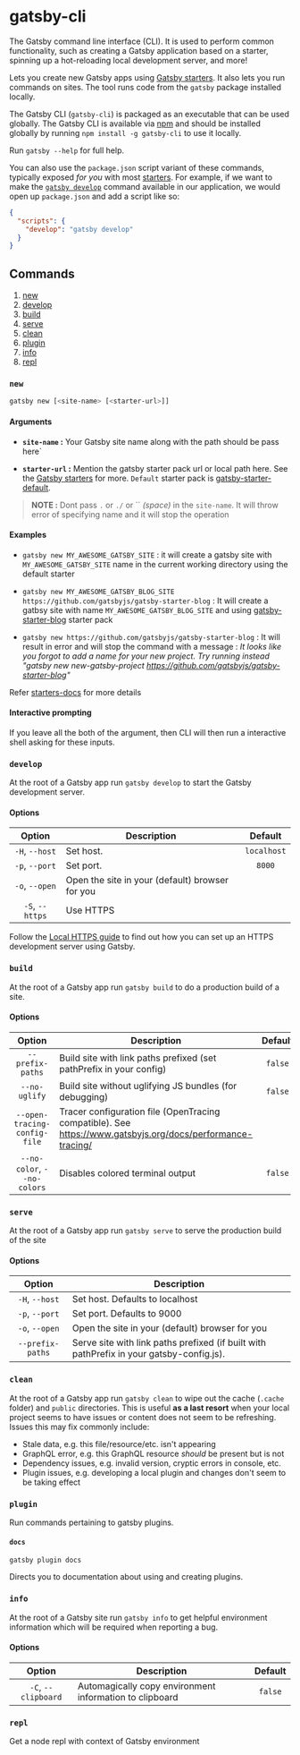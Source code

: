 # gatsby-cli

The Gatsby command line interface (CLI). It is used to perform common functionality, such as creating a Gatsby application based on a starter, spinning up a hot-reloading local development server, and more!

Lets you create new Gatsby apps using
[Gatsby starters](https://www.gatsbyjs.org/docs/gatsby-starters/). It also lets you run commands on sites. The tool runs code from the `gatsby` package installed locally.

The Gatsby CLI (`gatsby-cli`) is packaged as an executable that can be used globally. The Gatsby CLI is available via [npm](https://www.npmjs.com/) and should be installed globally by running `npm install -g gatsby-cli` to use it locally.

Run `gatsby --help` for full help.

You can also use the `package.json` script variant of these commands, typically exposed _for you_ with most [starters](/docs/starters/). For example, if we want to make the [`gatsby develop`](#develop) command available in our application, we would open up `package.json` and add a script like so:

```json:title=package.json
{
  "scripts": {
    "develop": "gatsby develop"
  }
}
```

## Commands

1. [new](#new)
2. [develop](#develop)
3. [build](#build)
4. [serve](#serve)
5. [clean](#clean)
6. [plugin](#plugin)
7. [info](#info)
8. [repl](#repl)

### `new`

```bash
gatsby new [<site-name> [<starter-url>]]
```

#### Arguments

- **`site-name` :** Your Gatsby site name along with the path should be pass here`

- **`starter-url` :** Mention the gatsby starter pack url or local path here.
  See the [Gatsby starters](https://www.gatsbyjs.org/docs/gatsby-starters/) for more.
  `Default` starter pack is [gatsby-starter-default](https://github.com/gatsbyjs/gatsby-starter-default).

> **NOTE :** Dont pass `.` or `./` or `` _(space)_ in the `site-name`. It will throw error of specifying name and it will stop the operation

#### Examples

- `gatsby new MY_AWESOME_GATSBY_SITE` : it will create a gatsby site with `MY_AWESOME_GATSBY_SITE` name in the current working directory using the default starter

- `gatsby new MY_AWESOME_GATSBY_BLOG_SITE https://github.com/gatsbyjs/gatsby-starter-blog` : It will create a gatbsy site with name `MY_AWESOME_GATSBY_BLOG_SITE` and using [gatsby-starter-blog](https://www.gatsbyjs.org/starters/gatsbyjs/gatsby-starter-blog/) starter pack

- `gatsby new https://github.com/gatsbyjs/gatsby-starter-blog` : It will result in error and will stop the command with a message : _It looks like you forgot to add a name for your new project. Try running instead "gatsby new new-gatsby-project https://github.com/gatsbyjs/gatsby-starter-blog"_

Refer [starters-docs](https://github.com/gatsbyjs/gatsby/blob/master/docs/docs/starters.md) for more details

#### Interactive prompting

If you leave all the both of the argument, then CLI will then run a interactive shell asking for these inputs.

### `develop`

At the root of a Gatsby app run `gatsby develop` to start the Gatsby
development server.

#### Options

|     Option      | Description                                     |   Default   |
| :-------------: | ----------------------------------------------- | :---------: |
| `-H`, `--host`  | Set host.                                       | `localhost` |
| `-p`, `--port`  | Set port.                                       |   `8000`    |
| `-o`, `--open`  | Open the site in your (default) browser for you |             |
| `-S`, `--https` | Use HTTPS                                       |             |

Follow the [Local HTTPS guide](https://www.gatsbyjs.org/docs/local-https/)
to find out how you can set up an HTTPS development server using Gatsby.

### `build`

At the root of a Gatsby app run `gatsby build` to do a production build of a site.

#### Options

|            Option            | Description                                                                                                | Default |
| :--------------------------: | ---------------------------------------------------------------------------------------------------------- | :-----: |
|       `--prefix-paths`       | Build site with link paths prefixed (set pathPrefix in your config)                                        | `false` |
|        `--no-uglify`         | Build site without uglifying JS bundles (for debugging)                                                    | `false` |
| `--open-tracing-config-file` | Tracer configuration file (OpenTracing compatible). See https://www.gatsbyjs.org/docs/performance-tracing/ |         |
| `--no-color`, `--no-colors`  | Disables colored terminal output                                                                           | `false` |

### `serve`

At the root of a Gatsby app run `gatsby serve` to serve the production build of the site

#### Options

|      Option      | Description                                                                              |
| :--------------: | ---------------------------------------------------------------------------------------- |
|  `-H`, `--host`  | Set host. Defaults to localhost                                                          |
|  `-p`, `--port`  | Set port. Defaults to 9000                                                               |
|  `-o`, `--open`  | Open the site in your (default) browser for you                                          |
| `--prefix-paths` | Serve site with link paths prefixed (if built with pathPrefix in your gatsby-config.js). |

### `clean`

At the root of a Gatsby app run `gatsby clean` to wipe out the cache (`.cache` folder) and `public` directories. This is useful **as a last resort** when your local project seems to have issues or content does not seem to be refreshing. Issues this may fix commonly include:

- Stale data, e.g. this file/resource/etc. isn't appearing
- GraphQL error, e.g. this GraphQL resource _should_ be present but is not
- Dependency issues, e.g. invalid version, cryptic errors in console, etc.
- Plugin issues, e.g. developing a local plugin and changes don't seem to be taking effect

### `plugin`

Run commands pertaining to gatsby plugins.

#### `docs`

`gatsby plugin docs`

Directs you to documentation about using and creating plugins.

### `info`

At the root of a Gatsby site run `gatsby info` to get helpful environment information which will be required when reporting a bug.

#### Options

|       Option        | Description                                             | Default |
| :-----------------: | ------------------------------------------------------- | :-----: |
| `-C`, `--clipboard` | Automagically copy environment information to clipboard | `false` |

### `repl`

Get a node repl with context of Gatsby environment

<!-- TODO: add repl documentation link when ready -->

